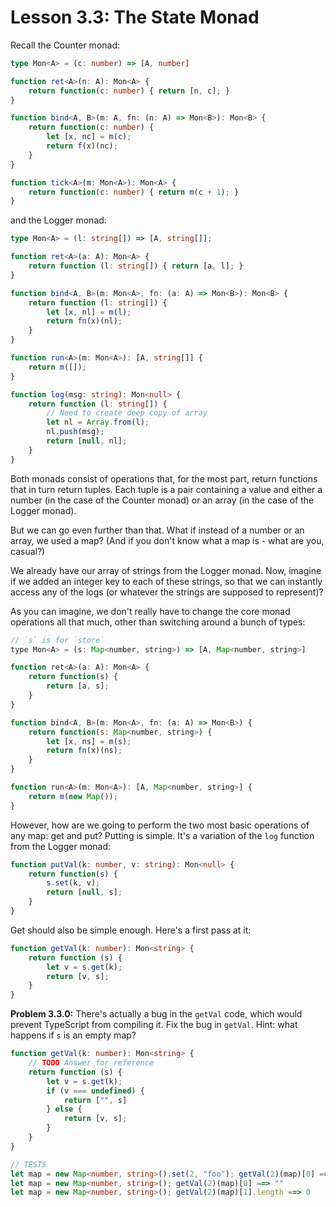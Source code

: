 # Lesson 3.3: The State Monad

Recall the Counter monad:

```typescript
type Mon<A> = (c: number) => [A, number]

function ret<A>(n: A): Mon<A> {
    return function(c: number) { return [n, c]; }
}

function bind<A, B>(m: A, fn: (n: A) => Mon<B>): Mon<B> {
    return function(c: number) {
        let [x, nc] = m(c);
        return f(x)(nc);
    }
}

function tick<A>(m: Mon<A>): Mon<A> {
    return function(c: number) { return m(c + 1); }
}
```

and the Logger monad:

```typescript
type Mon<A> = (l: string[]) => [A, string[]];

function ret<A>(a: A): Mon<A> {
    return function (l: string[]) { return [a, l]; }
}

function bind<A, B>(m: Mon<A>, fn: (a: A) => Mon<B>): Mon<B> {
    return function (l: string[]) {
        let [x, nl] = m(l);
        return fn(x)(nl);
    }
}

function run<A>(m: Mon<A>): [A, string[]] {
    return m([]);
}

function log(msg: string): Mon<null> {
    return function (l: string[]) {
        // Need to create deep copy of array
        let nl = Array.from(l);
        nl.push(msg);
        return [null, nl];
    }
}
```

Both monads consist of operations that, for the most part, return functions that in turn return tuples. Each tuple is a pair containing a value and either a number (in the case of the Counter monad) or an array (in the case of the Logger monad).

But we can go even further than that. What if instead of a number or an array, we used a map? (And if you don't know what a map is - what are you, casual?)

We already have our array of strings from the Logger monad. Now, imagine if we added an integer key to each of these strings, so that we can instantly access any of the logs (or whatever the strings are supposed to represent)?

As you can imagine, we don't really have to change the core monad operations all that much, other than switching around a bunch of types:

```javascript
// `s` is for `store`
type Mon<A> = (s: Map<number, string>) => [A, Map<number, string>]

function ret<A>(a: A): Mon<A> {
    return function(s) {
        return [a, s];
    }
}

function bind<A, B>(m: Mon<A>, fn: (a: A) => Mon<B>) {
    return function(s: Map<number, string>) {
        let [x, ns] = m(s);
        return fn(x)(ns);
    }
}

function run<A>(m: Mon<A>): [A, Map<number, string>] {
    return m(new Map());
}
```

However, how are we going to perform the two most basic operations of any map: get and put? Putting is simple. It's a variation of the `log` function from the Logger monad:

```typescript
function putVal(k: number, v: string): Mon<null> {
    return function(s) {
        s.set(k, v);
        return [null, s];
    }
}
```

Get should also be simple enough. Here's a first pass at it:

```typescript
function getVal(k: number): Mon<string> {
    return function (s) {
        let v = s.get(k);
        return [v, s];
    }
}
```

**Problem 3.3.0:** There's actually a bug in the `getVal` code, which would prevent TypeScript from compiling it. Fix the bug in `getVal`. Hint: what happens if `s` is an empty map?

```typescript
function getVal(k: number): Mon<string> {
    // TODO Answer for reference
    return function (s) {
        let v = s.get(k);
        if (v === undefined) {
            return ["", s]
        } else {
            return [v, s];
        }
    }
}

// TESTS
let map = new Map<number, string>().set(2, "foo"); getVal(2)(map)[0] ==> foo
let map = new Map<number, string>(); getVal(2)(map)[0] ==> ""
let map = new Map<number, string>(); getVal(2)(map)[1].length ==> 0
```
